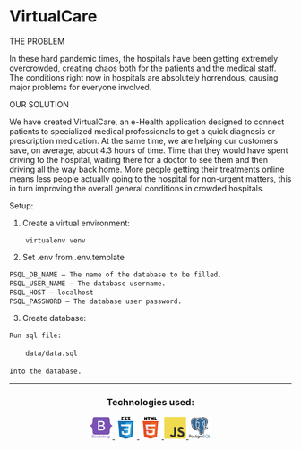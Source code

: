 # VirtualCare

THE PROBLEM

In these hard pandemic times, the hospitals have been getting extremely overcrowded, creating chaos both for the patients and the medical staff. The conditions right now in hospitals are absolutely horrendous, causing major problems for everyone involved.


OUR SOLUTION

We have created VirtualCare, an e-Health application designed to connect patients to specialized medical professionals to get a quick diagnosis or prescription medication. At the same time, we are helping our customers save, on average, about 4.3 hours of time. Time that they would have spent driving to the hospital, waiting there for a doctor to see them and then driving all the way back home. More people getting their treatments online means less people actually going to the hospital for non-urgent matters, this in turn improving the overall general conditions in crowded hospitals.


Setup:

1. Create a virtual environment:

```
    virtualenv venv
```
2. Set .env from .env.template


```
PSQL_DB_NAME – The name of the database to be filled.
PSQL_USER_NAME – The database username.
PSQL_HOST – localhost
PSQL_PASSWORD – The database user password.
```

3. Create database: 

```
Run sql file:

    data/data.sql

Into the database.
```
<hr>
  <div align="center">
    <h3 align:"center">Technologies used:</h3>
   <a href="https://getbootstrap.com" target="_blank" rel="noreferrer"> <img src="https://raw.githubusercontent.com/devicons/devicon/master/icons/bootstrap/bootstrap-plain-wordmark.svg" alt="bootstrap" width="40" height="40"/> </a>
   <a href="https://www.w3schools.com/css/" target="_blank" rel="noreferrer"> <img src="https://raw.githubusercontent.com/devicons/devicon/master/icons/css3/css3-original-wordmark.svg" alt="css3" width="40" height="40"/> </a>
   <a href="https://www.w3.org/html/" target="_blank" rel="noreferrer"> <img src="https://raw.githubusercontent.com/devicons/devicon/master/icons/html5/html5-original-wordmark.svg" alt="html5" width="40" height="40"/> </a> 
   <a href="https://developer.mozilla.org/en-US/docs/Web/JavaScript" target="_blank" rel="noreferrer"> <img src="https://raw.githubusercontent.com/devicons/devicon/master/icons/javascript/javascript-original.svg" alt="javascript" width="40" height="40"/> </a> 
   <a href="https://www.postgresql.org" target="_blank" rel="noreferrer"> <img src="https://raw.githubusercontent.com/devicons/devicon/master/icons/postgresql/postgresql-original-wordmark.svg" alt="postgresql" width="40" height="40"/> </a>
    </div>
